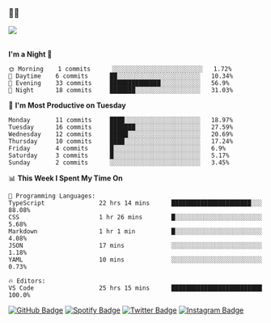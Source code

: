 ### 🤙🍺

<a href="https://github-readme-stats.vercel.app/api?username=hzak2xx&count_private=true&show_icons=true&theme=dracula">
  <img align="center" src="https://github-readme-stats.vercel.app/api?username=hzak2xx&count_private=true&show_icons=true&theme=dracula" />
</a>  
</br>
</br>

<!--START_SECTION:waka-->
**I'm a Night 🦉** 

```text
🌞 Morning    1 commits      ░░░░░░░░░░░░░░░░░░░░░░░░░   1.72% 
🌆 Daytime    6 commits      ██░░░░░░░░░░░░░░░░░░░░░░░   10.34% 
🌃 Evening    33 commits     ██████████████░░░░░░░░░░░   56.9% 
🌙 Night      18 commits     ███████░░░░░░░░░░░░░░░░░░   31.03%

```
📅 **I'm Most Productive on Tuesday** 

```text
Monday       11 commits     ████░░░░░░░░░░░░░░░░░░░░░   18.97% 
Tuesday      16 commits     ███████░░░░░░░░░░░░░░░░░░   27.59% 
Wednesday    12 commits     █████░░░░░░░░░░░░░░░░░░░░   20.69% 
Thursday     10 commits     ████░░░░░░░░░░░░░░░░░░░░░   17.24% 
Friday       4 commits      █░░░░░░░░░░░░░░░░░░░░░░░░   6.9% 
Saturday     3 commits      █░░░░░░░░░░░░░░░░░░░░░░░░   5.17% 
Sunday       2 commits      ░░░░░░░░░░░░░░░░░░░░░░░░░   3.45%

```


📊 **This Week I Spent My Time On** 

```text
💬 Programming Languages: 
TypeScript               22 hrs 14 mins      ██████████████████████░░░   88.08% 
CSS                      1 hr 26 mins        █░░░░░░░░░░░░░░░░░░░░░░░░   5.68% 
Markdown                 1 hr 1 min          █░░░░░░░░░░░░░░░░░░░░░░░░   4.08% 
JSON                     17 mins             ░░░░░░░░░░░░░░░░░░░░░░░░░   1.18% 
YAML                     10 mins             ░░░░░░░░░░░░░░░░░░░░░░░░░   0.73%

🔥 Editors: 
VS Code                  25 hrs 15 mins      █████████████████████████   100.0%

```


<!--END_SECTION:waka-->

[![GitHub Badge](https://img.shields.io/badge/GitHub-100000?style=for-the-badge&logo=github&logoColor=white)](https://github.com/hzak2xx)
[![Spotify Badge](https://img.shields.io/badge/Spotify-1ED760?&style=for-the-badge&logo=spotify&logoColor=white)](https://open.spotify.com/user/uf90s6sbbh75a1mt44clkhkvf)
[![Twitter Badge](https://img.shields.io/badge/Twitter-1DA1F2?style=for-the-badge&logo=twitter&logoColor=white)](https://twitter.com/hzak2xx)
[![Instagram Badge](https://img.shields.io/badge/Instagram-E4405F?style=for-the-badge&logo=instagram&logoColor=white)](https://www.instagram.com/hzak2xx/)
